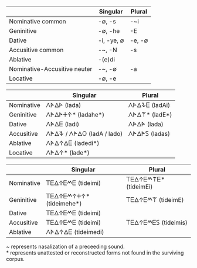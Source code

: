 |            |    Singular   |    Plural     |
|------------|---------------|---------------|
| Nominative common|-∅, -s|-~i|
| Geninitive | -∅, -he | -E |
| Dative  | -i, -ye, ∅ | -e, -∅ |
| Accusitive common| -~, -N | -s |
| Ablative | -(e)di | |
| Nominative-Accusitive neuter |-~, -∅ |-a|
|Locative|-∅, -e||

|            |    Singular   |    Plural     |
|------------|---------------|---------------|
| Nominative | 𐊍𐊀𐊅𐊀 (lada) | 𐊍𐊀𐊅𐊙𐊆 (ladAi) |
| Geninitive | 𐊍𐊀𐊅𐊀𐊛𐊁* (ladahe*) | 𐊍𐊀𐊅𐊚* (ladE*) |
| Dative  | 𐊍𐊀𐊅𐊆 (ladi) | 𐊍𐊀𐊅𐊀 (lada)  |
| Accusitive | 𐊍𐊀𐊅𐊙 / 𐊍𐊀𐊅𐊒 (ladA / lado) | 𐊍𐊀𐊅𐊀𐊖 (ladas) |
| Ablative | 𐊍𐊀𐊅𐊁𐊅𐊆 (ladedi*) | |
|Locative| 𐊍𐊀𐊅𐊁* (lade*)||

|            |    Singular   |    Plural     |
|------------|---------------|---------------|
| Nominative | 𐊗𐊆𐊅𐊁𐊆𐊎𐊆 (tideimi) | 𐊗𐊆𐊅𐊁𐊆𐊎𐊚𐊆* (tideimEi) |
| Geninitive | 𐊗𐊆𐊅𐊁𐊆𐊎𐊁𐊛𐊁* (tideimehe*) | 𐊗𐊆𐊅𐊁𐊆𐊎𐊚 (tideimE) |
| Dative  | 𐊗𐊆𐊅𐊁𐊆𐊎𐊆 (tideimi) |   |
| Accusitive | 𐊗𐊆𐊅𐊁𐊆𐊎𐊆 (tideimi) | 𐊗𐊆𐊅𐊁𐊆𐊎𐊆𐊖 (tideimis) |
| Ablative | 𐊍𐊀𐊅𐊁𐊅𐊆 (tideimedi) | |

~ represents nasalization of a preceeding sound.  
\* represents unattested or reconstructed forms not found in the surviving corpus. 
